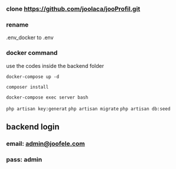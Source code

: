 ### clone https://github.com/joolaca/jooProfil.git

### rename 
.env_docker to .env

### docker command

use the codes inside the backend folder

`docker-compose up -d`

`composer install`

`docker-compose exec server bash`

`php artisan key:generat`
`php artisan migrate`
`php artisan db:seed`


## backend login

### email:  admin@joofele.com
### pass:  admin